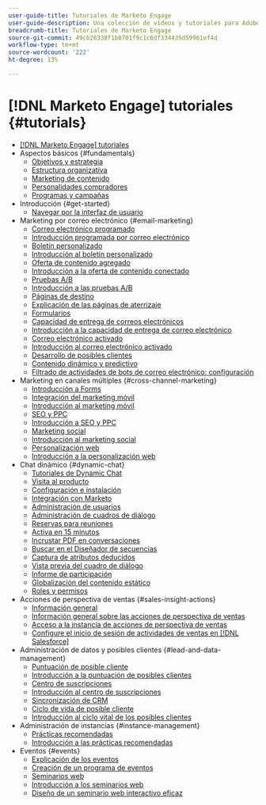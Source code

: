 ```yaml
---
user-guide-title: Tutoriales de Marketo Engage
user-guide-description: Una colección de vídeos y tutoriales para Adobe Marketo Engage.
breadcrumb-title: Tutoriales de Marketo Engage
source-git-commit: 49cb28338f1b0701f9c1c6df334435d59961ef4d
workflow-type: tm+mt
source-wordcount: '222'
ht-degree: 13%

---
```



# [!DNL Marketo Engage] tutoriales {#tutorials}

+ [[!DNL Marketo Engage] tutoriales](overview.md)
+ Aspectos básicos {#fundamentals}
   + [Objetivos y estrategia](/help/fundamentals/goals-and-strategy-learn.md)
   + [Estructura organizativa](/help/fundamentals/organizational-structure-learn.md)
   + [Marketing de contenido](/help/fundamentals/content-marketing-learn.md)
   + [Personalidades compradores](/help/fundamentals/buyer-personas-learn.md)
   + [Programas y campañas](/help/fundamentals/programs-and-campaigns.md)
+ Introducción {#get-started}
   + [Navegar por la interfaz de usuario](/help/get-started/ui-navigation.md)
+ Marketing por correo electrónico {#email-marketing}
   + [Correo electrónico programado](/help/email-marketing/scheduled-email-learn.md)
   + [Introducción programada por correo electrónico](/help/email-marketing/scheduled-email-watch.md)
   + [Boletín personalizado](/help/email-marketing/personalized-newsletter-learn.md)
   + [Introducción al boletín personalizado](/help/email-marketing/personalized-newsletter-watch.md)
   + [Oferta de contenido agregado](/help/email-marketing/gated-content-offer-learn.md)
   + [Introducción a la oferta de contenido conectado](/help/email-marketing/gated-content-offer-watch.md)
   + [Pruebas A/B](/help/email-marketing/ab-testing-learn.md)
   + [Introducción a las pruebas A/B](/help/email-marketing/ab-testing-watch.md)
   + [Páginas de destino ](/help/email-marketing/landing-pages-learn.md)
   + [Explicación de las páginas de aterrizaje](/help/email-marketing/landing-pages-watch.md)
   + [Formularios](/help/email-marketing/forms-learn.md)
   + [Capacidad de entrega de correos electrónicos](/help/email-marketing/email-deliverability-learn.md)
   + [Introducción a la capacidad de entrega de correo electrónico](/help/email-marketing/email-deliverability-watch.md)
   + [Correo electrónico activado](/help/email-marketing/triggered-email-learn.md)
   + [Introducción al correo electrónico activado](/help/email-marketing/triggered-email-watch.md)
   + [Desarrollo de posibles clientes](/help/email-marketing/lead-nuturing-learn.md)
   + [Contenido dinámico y predictivo](/help/email-marketing/dynamic-and-predictive-content-learn.md)
   + [Filtrado de actividades de bots de correo electrónico: configuración](filtering-email-bot-activities/setup.md)
+ Marketing en canales múltiples {#cross-channel-marketing}
   + [Introducción a Forms](/help/email-marketing/forms-watch.md)
   + [Integración del marketing móvil](/help/cross-channel-marketing/mobile-marketing-learn.md)
   + [Introducción al marketing móvil](/help/cross-channel-marketing/mobile-marketing-watch.md)
   + [SEO y PPC](/help/cross-channel-marketing/seo-and-ppc-learn.md)
   + [Introducción a SEO y PPC](/help/cross-channel-marketing/seo-and-ppc-watch.md)
   + [Marketing social](/help/cross-channel-marketing/social-marketing-learn.md)
   + [Introducción al marketing social](/help/cross-channel-marketing/social-marketing-watch.md)
   + [Personalización web](/help/cross-channel-marketing/web-personalization-learn.md)
   + [Introducción a la personalización web](/help/cross-channel-marketing/web-personalization-watch.md)
+ Chat dinámico {#dynamic-chat}
   + [Tutoriales de Dynamic Chat](/help/dynamic-chat/dynamic-chat-overview.md)
   + [Visita al producto](/help/dynamic-chat/product-tour.md)
   + [Configuración e instalación](/help/dynamic-chat/setup.md)
   + [Integración con Marketo](/help/dynamic-chat/marketo-integration.md)
   + [Administración de usuarios](/help/dynamic-chat/user-management.md)
   + [Administración de cuadros de diálogo](/help/dynamic-chat/dialogue-management.md)
   + [Reservas para reuniones](/help/dynamic-chat/meeting-booking.md)
   + [Activa en 15 minutos](/help/dynamic-chat/go-live-in-15-minutes.md)
   + [Incrustar PDF en conversaciones](/help/dynamic-chat/document-cloud-integration.md)
   + [Buscar en el Diseñador de secuencias](/help/dynamic-chat/search-in-stream-designer.md)
   + [Captura de atributos deducidos](/help/dynamic-chat/capture-inferred-attributes.md)
   + [Vista previa del cuadro de diálogo](/help/dynamic-chat/dialogue-preview.md)
   + [Informe de participación](/help/dynamic-chat/engagement-report.md)
   + [Globalización del contenido estático](/help/dynamic-chat/globalization-of-static-content.md)
   + [Roles y permisos](/help/dynamic-chat/roles-and-permissions.md)
+ Acciones de perspectiva de ventas {#sales-insight-actions}
   + [Información general](/help/sales-insight-actions/overview.md)
   + [Información general sobre las acciones de perspectiva de ventas](/help/sales-insight-actions/sales-insight-actions-overview.md)
   + [Acceso a la instancia de acciones de perspectiva de ventas](/help/sales-insight-actions/accessing-your-sales-insight-actions-instance.md)
   + [Configure el inicio de sesión de actividades de ventas en [!DNL Salesforce]](/help/sales-insight-actions/configure-sales-activity-logging-to-salesforce.md)
+ Administración de datos y posibles clientes {#lead-and-data-management}
   + [Puntuación de posible cliente](/help/lead-and-data-management/lead-scoring-learn.md)
   + [Introducción a la puntuación de posibles clientes](/help/lead-and-data-management/lead-scoring-watch.md)
   + [Centro de suscripciones](/help/lead-and-data-management/subscription-center-learn.md)
   + [Introducción al centro de suscripciones](/help/lead-and-data-management/subscription-center-watch.md)
   + [Sincronización de CRM](/help/lead-and-data-management/crm-sync-learn.md)
   + [Ciclo de vida de posible cliente](/help/lead-and-data-management/lead-lifecycle-learn.md)
   + [Introducción al ciclo vital de los posibles clientes](/help/lead-and-data-management/lead-lifecycle-watch.md)
+ Administración de instancias {#instance-management}
   + [Prácticas recomendadas](/help/instance-management/best-practice-learn.md)
   + [Introducción a las prácticas recomendadas](/help/instance-management/best-practice-watch.md)
+ Eventos {#events}
   + [Explicación de los eventos](/help/events/events-watch.md)
   + [Creación de un programa de eventos](/help/events/events-learn.md)
   + [Seminarios web](/help/events/webinar-learn.md)
   + [Introducción a los seminarios web](/help/events/webinar-watch.md)
   + [Diseño de un seminario web interactivo eficaz](/help/events/design-an-effective-interactive-webinar.md)
